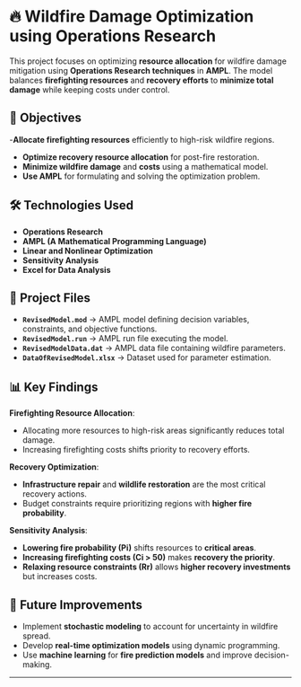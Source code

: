 # 🔥 Wildfire Damage Optimization using Operations Research

This project focuses on optimizing **resource allocation** for wildfire damage mitigation using **Operations Research techniques** in **AMPL**. The model balances **firefighting resources** and **recovery efforts** to **minimize total damage** while keeping costs under control.

## 🎯 Objectives
-**Allocate firefighting resources** efficiently to high-risk wildfire regions.
- **Optimize recovery resource allocation** for post-fire restoration.
- **Minimize wildfire damage** and **costs** using a mathematical model.
- **Use AMPL** for formulating and solving the optimization problem.

## 🛠 Technologies Used
- **Operations Research**
- **AMPL (A Mathematical Programming Language)**
- **Linear and Nonlinear Optimization**
- **Sensitivity Analysis**
- **Excel for Data Analysis**

## 📂 Project Files
- **`RevisedModel.mod`** → AMPL model defining decision variables, constraints, and objective functions.
- **`RevisedModel.run`** → AMPL run file executing the model.
- **`RevisedModelData.dat`** → AMPL data file containing wildfire parameters.
- **`DataOfRevisedModel.xlsx`** → Dataset used for parameter estimation.


## 📊 Key Findings
**Firefighting Resource Allocation**:
- Allocating more resources to high-risk areas significantly reduces total damage.
- Increasing firefighting costs shifts priority to recovery efforts.

  
 **Recovery Optimization**:
- **Infrastructure repair** and **wildlife restoration** are the most critical recovery actions.
- Budget constraints require prioritizing regions with **higher fire probability**.

 **Sensitivity Analysis**:
- **Lowering fire probability (Pi)** shifts resources to **critical areas**.
- **Increasing firefighting costs (Ci > 50)** makes **recovery the priority**.
- **Relaxing resource constraints (Rr)** allows **higher recovery investments** but increases costs.

## 🔮 Future Improvements
- Implement **stochastic modeling** to account for uncertainty in wildfire spread.
- Develop **real-time optimization models** using dynamic programming.
- Use **machine learning** for **fire prediction models** and improve decision-making.

---

